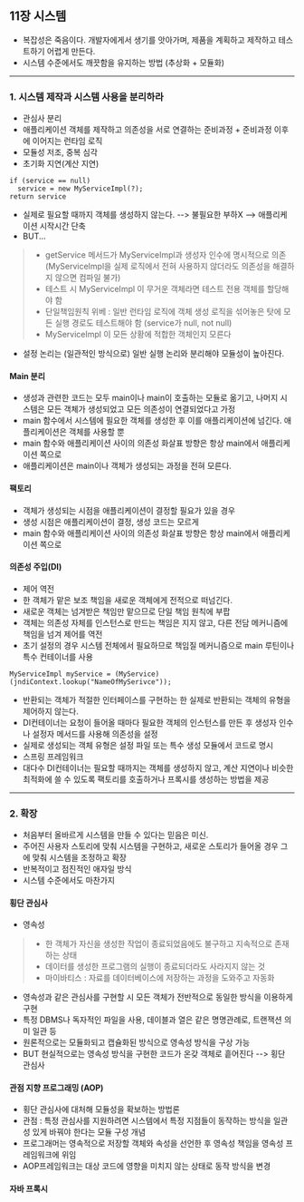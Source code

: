 ## 11장 시스템

- 복잡성은 죽음이다. 개발자에게서 생기를 앗아가며, 제품을 계획하고 제작하고 테스트하기 어렵게 만든다.
- 시스템 수준에서도 깨끗함을 유지하는 방법 (추상화 + 모듈화)

***

### 1. 시스템 제작과 시스템 사용을 분리하라

- 관심사 분리
- 애플리케이션 객체를 제작하고 의존성을 서로 연결하는 준비과정 + 준비과정 이후에 이어지는 런타임 로직
- 모듈성 저조, 중복 심각
- 초기화 지연(계산 지연) 
```
if (service == null)
  service = new MyServiceImpl(?);
return service
```
- 실제로 필요할 때까지 객체를 생성하지 않는다. --> 불필요한 부하X --> 애플리케이션 시작시간 단축
- BUT...
> - getService 메서드가 MyServiceImpl과 생성자 인수에 명시적으로 의존 (MyServiceImpl을 실제 로직에서 전혀 사용하지 않더라도 의존성을 해결하지 않으면 컴파일 불가)
> - 테스트 시 MyServiceImpl 이 무거운 객체라면 테스트 전용 객체를 할당해야 함
> - 단일책임원칙 위베 : 일반 런타임 로직에 객체 생성 로직을 섞어놓은 탓에 모든 실행 경로도 테스트해야 함 (service가 null, not null)
> - MyServiceImpl 이 모든 상황에 적합한 객체인지 모른다
- 설정 논리는 (일관적인 방식으로) 일반 실행 논리와 분리해야 모듈성이 높아진다.

#### Main 분리
- 생성과 관련한 코드는 모두 main이나 main이 호출하는 모듈로 옮기고, 나머지 시스템은 모든 객체가 생성되었고 모든 의존성이 연결되었다고 가정
- main 함수에서 시스템에 필요한 객체를 생성한 후 이를 애플리케이션에 넘긴다. 애플리케이션은 객체를 사용할 뿐
- main 함수와 애플리케이션 사이의 의존성 화살표 방향은 항상 main에서 애플리케이션 쪽으로
- 애플리케이션은 main이나 객체가 생성되는 과정을 전혀 모른다.

#### 팩토리
- 객체가 생성되는 시점을 애플리케이션이 결정할 필요가 있을 경우
- 생성 시점은 애플리케이션이 결정, 생성 코드는 모르게
- main 함수와 애플리케이션 사이의 의존성 화살표 방향은 항상 main에서 애플리케이션 쪽으로

#### 의존성 주입(DI)
- 제어 역전
- 한 객체가 맡은 보조 책임을 새로운 객체에게 전적으로 떠넘긴다.
- 새로운 객체는 넘겨받은 책임만 맡으므로 단일 책임 원칙에 부팝
- 객체는 의존성 자체를 인스턴스로 만드는 책임은 지지 않고, 다른 전담 메커니즘에 책임을 넘겨 제어를 역전
- 초기 설정의 경우 시스템 전체에서 필요하므로 책임질 메커니즘으로 main 루틴이나 특수 컨테이너를 사용
```
MyServiceImpl myService = (MyService)(jndiContext.lookup("NameOfMySerivce"));
```
- 반환되는 객체가 적절한 인터페이스를 구현하는 한 실제로 반환되는 객체의 유형을 제어하지 않는다.
- DI컨테이너는 요청이 들어올 때마다 필요한 객체의 인스턴스를 만든 후 생성자 인수나 설정자 메서드를 사용해 의존성을 설정
- 실제로 생성되는 객체 유형은 설정 파일 또는 특수 생성 모듈에서 코드로 명시
- 스프링 프레임워크
- 대다수 DI컨테이너는 필요할 때까지는 객체를 생성하지 않고, 계산 지연이나 비슷한 최적화에 쓸 수 있도록 팩토리를 호출하거나 프록시를 생성하는 방법을 제공

***

### 2. 확장

- 처음부터 올바르게 시스템을 만들 수 있다는 믿음은 미신.
- 주어진 사용자 스토리에 맞춰 시스템을 구현하고, 새로운 스토리가 들어올 경우 그에 맞춰 시스템을 조정하고 확장
- 반복적이고 점진적인 애자일 방식
- 시스템 수준에서도 마찬가지

#### 횡단 관심사
- 영속성
> - 한 객체가 자신을 생성한 작업이 종료되었음에도 불구하고 지속적으로 존재하는 상태
> - 데이터를 생성한 프로그램의 실행이 종료되더라도 사라지지 않는 것
> - 마이바티스 : 자료를 데이터베이스에 저장하는 과정을 도와주고 자동화
- 영속성과 같은 관심사를 구현할 시 모든 객체가 전반적으로 동일한 방식을 이용하게 구현
- 특정 DBMS나 독자적인 파일을 사용, 데이블과 열은 같은 명명관례로, 트랜잭션 의미 일관 등
- 원론적으로는 모듈화되고 캡슐화된 방식으로 영속성 방식을 구상 가능
- BUT 현실적으로는 영속성 방식을 구현한 코드가 온갖 객체로 흩어진다 --> 횡단 관심사

#### 관점 지향 프로그래밍 (AOP)
- 횡단 관심사에 대처해 모듈성을 확보하는 방법론
- 관점 : 특정 관심사를 지원하려면 시스템에서 특정 지점들이 동작하는 방식을 일관성 있게 바꿔야 한다는 모듈 구성 개념
- 프로그래머는 영속적으로 저장할 객체와 속성을 선언한 후 영속성 책임을 영속성 프레임워크에 위임
- AOP프레임워크는 대상 코드에 영향을 미치지 않는 상태로 동작 방식을 변경

#### 자바 프록시


